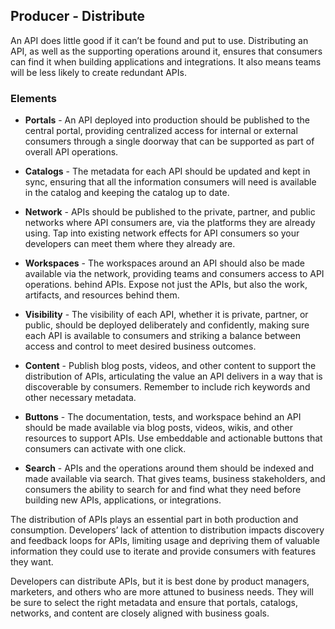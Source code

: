 ## Producer - Distribute 
An API does little good if it can’t be found and put to use. Distributing an API, as well as the supporting operations around it, ensures that consumers can find it when building applications and integrations. It also means teams will be less likely to create redundant APIs. 

### Elements 
 

- **Portals** - An API deployed into production should be published to the central portal, providing centralized access for internal or external consumers through a single doorway that can be supported as part of overall API operations. 
- **Catalogs** - The metadata for each API should be updated and kept in sync, ensuring that all the information consumers will need is available in the catalog and keeping the catalog up to date.
 
- **Network** - APIs should be published to the private, partner, and public networks where API consumers are, via the platforms they are already using. Tap into existing network effects for API consumers so your developers can meet them where they already are. 
- **Workspaces** - The workspaces around an API should also be made available via the network, providing teams and consumers access to API operations. behind APIs. Expose not just the APIs, but also the work, artifacts, and resources behind them. 
- **Visibility** - The visibility of each API, whether it is private, partner, or public, should be deployed deliberately and confidently, making sure each API is available to consumers and striking a balance between access and control to meet desired business outcomes. 
- **Content** - Publish blog posts, videos, and other content to support the distribution of APIs, articulating the value an API delivers in a way that is discoverable by consumers. Remember to include rich keywords and other necessary metadata. 
- **Buttons** - The documentation, tests, and workspace behind an API should be made available via blog posts, videos, wikis, and other resources to support APIs. Use embeddable and actionable buttons that consumers can activate with one click. 
- **Search** - APIs and the operations around them should be indexed and made available via search. That gives teams, business stakeholders, and consumers the ability to search for and find what they need before building new APIs, applications, or integrations. 
 
The distribution of APIs plays an essential part in both production and consumption. Developers’ lack of attention to distribution impacts discovery and feedback loops for APIs, limiting usage and depriving them of valuable information they could use to iterate and provide consumers with features they want.

Developers can distribute APIs, but it is best done by product managers, marketers, and others who are more attuned to business needs. They will be sure to select the right metadata and ensure that portals, catalogs, networks, and content are closely aligned with business goals. 
